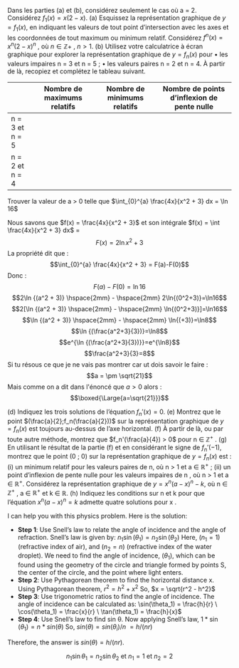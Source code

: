 Dans les parties (a) et (b), considérez seulement le cas où a = 2. Considérez $f_1 (x) = x (2 - x)$. 
(a) Esquissez la représentation graphique de $y = f_1 (x)$, en indiquant les valeurs de tout point d’intersection avec les axes et les coordonnées de tout maximum ou minimum relatif. 
Considérez $f^n (x) = x^n(2 - x)^n$ , où $n ∈ \mathbb{Z}+$ , $n > 1$.
(b) Utilisez votre calculatrice à écran graphique pour explorer la représentation graphique de $y = f_n (x)$ pour 
• les valeurs impaires n = 3 et n = 5 ; 
• les valeurs paires n = 2 et n = 4. 
À partir de là, recopiez et complétez le tableau suivant.

|  | Nombre de maximums relatifs | Nombre de minimums relatifs | Nombre de points d’inflexion de pente nulle |
| ---- | ---- | ---- | ---- |
| n = 3 et n = 5 |  |  |  |
| n = 2 et n = 4 |  |  |  |

Trouver la valeur de a > 0 telle que $\int_{0}^{a} \frac{4x}{x^2 + 3} dx = \ln 16$

Nous savons que $f(x) = \frac{4x}{x^2 + 3}$ et son intégrale $f(x) = \int \frac{4x}{x^2 + 3} dx$ =
$$F(x)=2\ln{x^2+3}$$
La propriété dit que :
$$\int_{0}^{a} \frac{4x}{x^2 + 3} = F(a)-F(0)$$
Donc : 
$$F(a)-F(0)=\ln16$$
$$2\ln {(a^2 + 3)} \hspace{2mm} - \hspace{2mm} 2\ln{(0^2+3)}=\ln16$$
$$2[\ln {(a^2 + 3)} \hspace{2mm} - \hspace{2mm} \ln{(0^2+3)}]=\ln16$$
$$\ln {(a^2 + 3)} \hspace{2mm} - \hspace{2mm} \ln{(+3)}=\ln8$$
$$\ln {(\frac{a^2+3}{3})}=\ln8$$
$$e^{\ln {(\frac{a^2+3}{3})}}=e^{\ln8}$$
$$\frac{a^2+3}{3}=8$$
Si tu résous ce que je ne vais pas montrer car ut dois savoir le faire : 
$$a = \pm \sqrt{21}$$
Mais comme on a dit dans l'énoncé que $a > 0$ alors :
$$\boxed{\Large{a=\sqrt{21}}}$$

(d) Indiquez les trois solutions de l’équation $f_n′(x) = 0$.
(e) Montrez que le point $(\frac{a}{2};f_n(\frac{a}{2}))$ sur la représentation graphique de $y = f_n (x)$ est toujours au-dessus de l’axe horizontal.
(f) À partir de là, ou par toute autre méthode, montrez que $f_n'(\frac{a}{4}) > 0$ pour n ∈ $\mathbb Z^+$ .
(g) En utilisant le résultat de la partie (f) et en considérant le signe de $f_n'(-1)$, montrez que le point (0 ; 0) sur la représentation graphique de $y = f_n (x)$ est :
	(i) un minimum relatif pour les valeurs paires de n, où n > 1 et a ∈ $\mathbb R^+$ ;
	(ii) un point d’inflexion de pente nulle pour les valeurs impaires de n , où n > 1 et a ∈ $\mathbb R^+$.
Considérez la représentation graphique de $y = x^n(a - x)^n - k$, où n ∈ $\mathbb Z^+$ , a ∈ $\mathbb R^+$ et k ∈ $\mathbb R$.
(h) Indiquez les conditions sur n et k pour que l’équation $x^n(a - x)^n = k$ admette quatre solutions pour x .



I can help you with this physics problem. Here is the solution:

- **Step 1**: Use Snell’s law to relate the angle of incidence and the angle of refraction. Snell’s law is given by:  $n_1 \sin(\theta_1) = n_2 \sin(\theta_2)$ Here, $(n_1 = 1)$ (refractive index of air), and $(n_2 = n)$ (refractive index of the water droplet). We need to find the angle of incidence, $(\theta_1)$, which can be found using the geometry of the circle and triangle formed by points S, the center of the circle, and the point where light enters.
- **Step 2**: Use Pythagorean theorem to find the horizontal distance x. Using Pythagorean theorem,  $r^2 = h^2 + x^2$ So, $x = \sqrt{r^2 - h^2}$
- **Step 3**: Use trigonometric ratios to find the angle of incidence. The angle of incidence can be calculated as: \sin(\theta_1) = \frac{h}{r} \ \cos(\theta_1) = \frac{x}{r} \ \tan(\theta_1) = \frac{h}{x}$
- **Step 4**: Use Snell’s law to find sin θ. Now applying Snell’s law, $1 * \sin(\theta_1) = n * sin(θ)$ So, $sin(θ) = sin(θ_{i}) / n \ = h / (nr)$

Therefore, the answer is $sin(θ)= h / (nr)$.

$$n_1 \sin\theta_1 = n_2 \sin\theta_2 \text{ et }n_1=1 \text{ et }n_2=2$$
$$$$